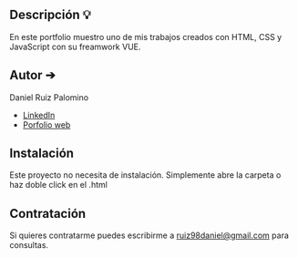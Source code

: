 ## Descripción 💡

En este portfolio muestro uno de mis trabajos creados con HTML, CSS y JavaScript con su freamwork VUE.

## Autor ➔
Daniel Ruiz Palomino 

* [LinkedIn](https://www.linkedin.com/in/daniel-ruiz-palomino-331049245/)
* [Porfolio web](https://danielruiz1998.github.io/Daniel-Ruiz-Portafolio.github.io/)


## Instalación
Este proyecto no necesita de instalación. Simplemente abre la carpeta o haz doble click en el .html

## Contratación
Si quieres contratarme puedes escribirme a ruiz98daniel@gmail.com para consultas.
